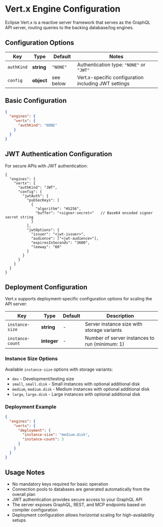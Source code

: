 # Vert.x Engine Configuration

Eclipse Vert.x is a reactive server framework that serves as the GraphQL API server, routing queries to the backing database/log engines.

## Configuration Options

| Key          | Type       | Default   | Notes                     |
|--------------|------------|-----------|---------------------------|
| `authKind`   | **string** | `"NONE"`  | Authentication type: `"NONE"` or `"JWT"` |
| `config`     | **object** | see below | Vert.x-specific configuration including JWT settings |

## Basic Configuration

```json
{
  "engines": {
    "vertx": {
      "authKind": "NONE"
    }
  }
}
```

## JWT Authentication Configuration

For secure APIs with JWT authentication:

```json5
{
  "engines": {
    "vertx": {
      "authKind": "JWT",
      "config": {
        "jwtAuth": {
          "pubSecKeys": [
            {
              "algorithm": "HS256",
              "buffer": "<signer-secret>"   // Base64 encoded signer secret string
            }
          ],
          "jwtOptions": {
            "issuer": "<jwt-issuer>",
            "audience": ["<jwt-audience>"],
            "expiresInSeconds": "3600",
            "leeway": "60"
          }
        }
      }
    }
  }
}
```

## Deployment Configuration

Vert.x supports deployment-specific configuration options for scaling the API server:

| Key               | Type        | Default | Description                                                    |
|-------------------|-------------|---------|----------------------------------------------------------------|
| `instance-size`   | **string**  | -       | Server instance size with storage variants                    |
| `instance-count`  | **integer** | -       | Number of server instances to run (minimum: 1)               |

### Instance Size Options

Available `instance-size` options with storage variants:
- `dev` - Development/testing size
- `small`, `small.disk` - Small instances with optional additional disk
- `medium`, `medium.disk` - Medium instances with optional additional disk
- `large`, `large.disk` - Large instances with optional additional disk

### Deployment Example

```json
{
  "engines": {
    "vertx": {
      "deployment": {
        "instance-size": "medium.disk",
        "instance-count": 3
      }
    }
  }
}
```

## Usage Notes

- No mandatory keys required for basic operation
- Connection pools to databases are generated automatically from the overall plan  
- JWT authentication provides secure access to your GraphQL API
- The server exposes GraphQL, REST, and MCP endpoints based on compiler configuration
- Deployment configuration allows horizontal scaling for high-availability setups